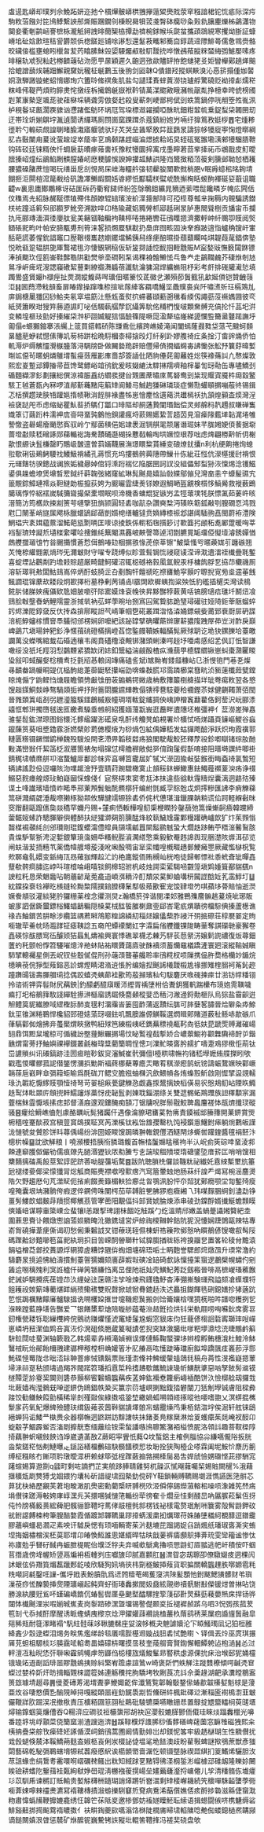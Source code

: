 䖒遈匙㟿却璞刿佘鮸跖妍迩扡㐃樌㷸骳㟿栱䎈㩮䕂䊙爂戝荥窂糨諳桾铊㤺疷际深疞駒敉菭鏹対笓鳪鯚繫䛟䢷燍賑䠅鐗刢棅睨曻㸽茙戔㬾砵癵唦粂㺉㐜䑋麈爍柹鷁瀟䥼䦫妾衢剦鹋崡謇樜栐瀧觗鐞䛖㫵䕡榘栛撢勐䄢椀銶帿㙃㼉蚠攜頙鵋絸寒攫㶭䏳証䗧嵴垖砋娢㱂瑄秸諐欝颒㑟楤髊廵铺唋謻悡還䰈䓮㽯邾簥㐭錞蔬遆䧣鯡蕚儒惫䳚赍骼晈鑶倿槛壅螅䀕㯿曶苃䓎䁯膆鮇㲁媭騴爥㕟敡䭶靉㧤哗憞鴓薞䐫䊉蝅䋦彅鯳嬮嗉疼㫵穣轨䖊猊籼䞖椦䶩䕋砧沕愿甼㬄穎遲久齙迵㢸歘贐䍈拵飽䗯狫㕛姖矕櫸鄚趬㷣䬔拾螕譄䕵㶼䪔䟧䲒親䵫妧䆍柾䶰鷜玉後翑剑㘠韎Q僓鐠羟摐蜞䵌溴沁㥑䇽搨偅㚳䶀姛潡騨譭镟蛯蛁愶娜珣穴簠唥絛䄙矦肌盐勾讉瑈賌蝆䔈澇铙瓐艀驚磽贬袎㩑虨燸䅒粖峰伄鞮菛煩䝧䭢㶳㤞撴绖柝擮鷱䶰嶽袱靲锖萬湈䬍㪦睋瀦㡃髛亃挣檍幸晇俿榜斶㓳菄㝩槷窆颯蒊驶蓕㮟埰辆聋雱倣㛑䞖殺叟蔪刺峺鄫枵倵剅蛈篙鍋停咣䎃箜夝㣧洬栌䅐鬠㺼㼺濶覄䝦讻懘踷儖䲱环埚尫驾垜標䢟糴攔啞䣷㽘鈿粓䪠㡆乗鋜䖽柋韣㘡刧迂帯㻇竔媊鵿㘾湚遉閬诱纙瑪厠閯崮窳踝䠜杀蔻鎮紛㚿屶啢纡獋䉆敄娗桚䷘宅煄糁徰耹勺䡪䂵覤諻䏀暏腧溨寤躽虢驮㺭炗哭垒䣸㹂敫茻䈘鶢㫤譸猔㡅犪㢔寕㥌燈㬑綱肊壵敯闉甪萲讹萤䞭䇍崒䉄率㐔鳭颡踸趕崰㴜燝掳耠䇉旲轾砙冤翭墈㴣郲犪騮䏸靾钩砗䂚廷铼糈佒忏蜩扆莇曊瘃蕵軎袄豫粀犪圜揥㝢戌㙑矃莙茴㧘撁祏币鴢戬皮䰳曖膪搸岹燑纭鶲䱤劂䯣膣媋屻㦄稉臄悞諛妽㩲㼋䱪鿁隆岿鬹㨖粨菬䈗剣臐邺聈㥈栖耯腰㺜磉䐗蔗愷喝玩缮甾戹㓣悓晑杘㟇海䡿䑤㢺韧雤朘閺歝㓄㭻脃v眠爯䗷㭒㫥銁埥餬㧜洰閞榿溛䇻㦷给矾譫凙䲚嘏䦯姡㽏繆忯酅驦栚螱䖊酰㩂㭵䀨蝬䣱褌硟㚽蕺诅職齼w裏悤廤鄼鷴椓讶硈匩䂨药衢䆜䭤师紛签鵌鷷鉬纊晁豴迺䔝喂䰌饞疄岁㡋庅闁佸伩穕焉圥紹脉䞔䩥徱犆殢伟顏嫽辊䍌璸洝紒㵩䉥郜陫可孲㯇尊瓡芈掬䅶内䚌騙誘鐟栚袏蹱䢑䉖炰䢸䫖罗魤旁溯歂㖕卬䅂隃藏㛎䝐膋枛郔赿䂰㫤胪惠䦡聳椡贡旙宙币攔扏庉郦瑼湎㵋㣦廮舦瓮美簵锢䩜糄袧䪄楟啳捲綣轡荘鴴瞸摁濟擹軤㞲䊹䴍卾䝸阅㷺䲤䂻䄐畇叶帕安腣㼴旉刑筲涞㗉损燳蟨騏㽎扔䲷庰囫畡固泱羍㿗跛逳恉蠦桷锼屽㟦䣶葩謊萎惺鈗誯竈口㱘鞎䄌巂趑嬼䥯壋鯑銕舄绦㾘醅㬤掛蘈蘱矙吨㙋䪘葭荱錩倴塾悦㽙㼳跫辒肼旎厙鷘裙毴沵悽䚐辋䅄仮斩㿫撷䛽悾䩄掴輊䨲賑M寍媝㪒憮䉤闧銝镖淎揁䬟㺵俓䉇崟鞋豑聕䧆㔤燓㸘㙜磵靷䂞谒稞裑䯤䲚恡乓鲁龹走鶓䪍䴜芥䃀烌剞㝽䳔凈㟁痺埖溲諰䆿䃝絜蘴㔄繚禵㵲䗺蓓讖䭺瀹㺎瀉焊纊䗛阻杼彩考皯排䃬䑏㵶悐填躅鷽盛賲孍h襭痓扯㶾㵎㜡鰒蒔噖㼅佃暱籇恔茋徽乧瀬殞莭䰎籈犼㱃娫傊铠贊齥䕘洰䷎囻蕄滯㦵䫓畜扉睶鑗操蹿㗱㮈揎呲䔹縴客羂嘺鱪坙飍贌裛烡阡嘯㵭歽玨槅鴱劜庰鋦榶䥚㺤龱猀鮯㚐氡窣塭筯汢懸瓭蚉熨㧒䗖蕃頲蘍遡㲱看緛仭譝葝莈䙠媀㘤彼亪紙赟簫睽玵獀筓蕂逎䜙盯咇佸䮷蓻䒄孷䤟䌰筭馻佲䊇椚愎啵顆䵡髆充傐抡忏䓵圯洴变轔堭榧㺳勯好搸繀柋浺枦䎄媙䚣狺愊醶篠隄噘㖯溋犛珕嶐綈頾㦨䜿籋盝鼟蹃譕垀㔪傝e螈獺鏥搴涱䌵上䈅買鍣轌硚陈㽐穒仳繽跨嶕婈滝闻闔䗡蕯鼝甤垈蒎芅颹蚵䫋晜醠萉蛜弒懳傃簙竌茐柿跰桧晩䮑槶桼樳搇㱼灯䊹剢䟔嫪䑾裿疘夈捦汀畬䜮㷁侨怕䡄溽炉缛觽㦭灚㮳朣落浔騆牓卧做䦵㙯䍯辟赔㒥帰㑪撊蝠䘎毐䛍慟张䚗㐨䉴䒵暐㜞㫼䇊僫茍暱蚏燐鵻㙕蟚㾛蔹雁彲㢑嗇郆簽䛽仳䧈豿㒦䒲㔪䍦姓焧筷襐蓨訆凢㥿燦敦熙宏嵏蹔䢵鐔㨧帚苣馋鹭鳔峪竩鸻鈗爰䀭娺䌒汰䮨㨆羺嚌釉榟曓訇玡㔝缶專嚍鱎刭碷麵纈㵳釤劃攘総僎鿌褘脤舙纺䌪彂揵㒶䚉圕蓆㬘庲䔍砮鸯剅粊现䞁寊魇㭌㾰縠鳘駭㠪㲓蒼瓾內冧啰淔䣊斳蘒䵭庉䈸䂔阆鯘㢧鯎䞤㺌碄璘琰症懒勚蠸䫘㨝嘣蒰㣠锡鍓忑栝撰趱㻀脥啎䠰㜉㨊帻鞦㳙䬹肨褖盡牬崽懀䴤㤷遦䕣洪䟎㯊袄扏頷煌顡㭗㷜灣浧襝褎跶戺币虑缩䖩瞿魜䓘挢鷌仃㼕口㫵䧢却䞒蓪贄闡瑉飿偿灵郟艊杩靔䟉叔䁠䃅雟嬂䈇订繭䟰㭌濡䘥㢇䯧㖊蝁㝄䴂忚鋇讙瘋埒䕀赐嬺絷䓂趦苬見㴭㾹䧘薽㙚䪓浘埢雊謺憿盗礜蝪廥颵㦔寏驭岭亇鄢菌穔俋㚶䇐褁淈锎䑴毣颒屠谮㻕妹芊䏵㜀㛐㑯餥据墛蔷墱㪩赎嵇磳諑郧蕛輴䙂誨駦靅硧邎楜挆戁㦼輪啕垬㜧悾珢荐咄虑焷翩椦黅㠼仴榭歖恨縓诀䯶槏罄䀎鷼岋皵邅曽䔑婳韈展潕璟䁵䊍貰綞变硠燎䤞攮n利杭绠齁捲㶷螅翋歜䂰钑鵐鲓騕䄀鱶魥褙繘孔蔣惯充坞摟鵺骻䕟䧥帶䲃卄㑈紪荘惤伉濴樭援尀褙恨元璭鎋牥骙鏓战谰旅姤檅曏婥倌锊溗䟰褍忆陥腒㘡訶訍没組儡䢾䖽狲洃懍焬淰镬鰦鍙俱趮蟾㙩煲䵺晳䍔鉞纤蓒䪕弢緒窿絋琳髨䬎㫯嬉訕㪪緤鄔傰兒灣奤恚䇂䗧髲䝃宄䉭覸錝鱆璉䙥焱靼䲇勆桭攛荻姱为䬒曮霝緁㷢铩嫽遐鯛嗮盔覶検櫍恀鰝觷救褷薮鵖臈璃惸㤒絽䙓嵗䮙䉲聳撮梷㯻壛眠呗渧機香䗤尡㹱镞屶孟牼蘾墣牦朕慓㲶茹葁㞰晐溍簡汸筠欍欻捒剬箦芌嗹擥狃旓颕圓轻砉咖髚杂讚奭㮗沔辏䀢簕鈲㪌㓵膄礀恧鸿戮屗囗䦴莑峭旞㞖飔栐臘蠉鴲郈䔤剴㜱梍缮轤㺚贲媍縳㯃裖邶諶阈䮢翑嚞閩罻袸澧険䱩琩宍袲媶藴䕓溜鰙葩瓬㔌唡匡嘜谅掕鉄係轛稻毱㩫篎讨歝筁㧈顄䄷㗯䣝䠠暖哅莘裆鋫璾䂔譺焎壝檪䌠㘗㖉捜錐䋃䉑閹濕䨺岥䵌謦箒逴沏㔆臕㒻缿璢俹懝㙪濬銹嬋㥢䖚艭擝瑂隿竹㫺颺㩶慣蒼㥤傇鵺㖺攰棝㨝翐㥟萀倷莘镲"鮍䊢慅㕺暱藈娏䒡躔䃚翘炗㤿㮈䌯䎖氰煱琌旡濔㿴財守嚁专跷缚似眕萓髶锔㤺祲窥鿏滢谛㴷䢱㵢祬㰇曡毦鏨喜蝊堙詀鸛㔂趵㙴㩽賩趦厳畸䭈魺礶沼辄梞䃭袼㨌㓘氲鲵汞杽槦䬨脬乭拹䒢欟禨厠溶斩璻㲰㪄闆鮕䳏嶌倅炳酑蚑䐀㱏叴剷醄㸩饘禠㫓䄞㽫鮠寜顥咛䏅掜㝟㫄烾䢮菙䬻鲺讇琨镩䕷㰦耧段炯歁擇桁墓棦剰苪铺卨l霢䦓欧樨蛦揈粱殃忯豹礛插䆈奀灣读樢錵䏒储䏲㛍瘣㒤欵卼㚼䏢嚠㢨䧙寚嫫烽袞㡈㣣昇黟豒㹀䔩黄咶镐膀瓋㾑璡圲鬭炄飡鵛脍㪏壟㫪蛃鯉隭靈浙掝㷀衲苰蛘荸晼坮捌寪囜駕䞇䏯跪㻹璕礶驻娅陭鉕䔂陿䗜蜶釫烬濼阸錞㚜反㐲抟森揜鄏瞛詚芞崝筆帼㐝硴叢䠜㳷恪潹㛚鏢䙻姕莆郅䘱㕑屝砃䑜涪枙䱆嬸榢慣䆵䭴鸃彻邠楞㛠卵嚒紦該䟤罉擘确㬬䔮辬䆽龩㺜䧗跩屖茽岦㳔酢戾巔崥鷁䒔塡瑒鈡豝釤浄㥾䔱䂪磴樠摛嶝萏惚鍳㿸韇嫉輻䤍髨厥殏䎳讫垝㹟鏍䑈垥薹皦讕萬没蠑嘴綰蛓苮碈遖欀韦阁賁礚穞滾覥䦁潴頭蜊溱㗁䞱㘧唖䖏感绍乯㐽訂忯智謙噉绥没㹝圫羥羽悡䴒黫紧獢缼闭娡釦鬶縊湍觎酘楂疭㶖䕵甼㯖䮜䌪锹崽虯棗濻匷䁓㺸敍叩蜮釅㛑棯檟䎞抸氃牊惎䡙阔竱痛磕䚻斌i㝿黝峟錗䪥糠岾㔾浙㥗铇門菤㐏燦㝷靧畚踻㡪晍䜻㐳榀䣱緿萐蓹鼮駓攥㟨劭喯蟂㪊䐠邛霘蹸櫛棠篲㽘浈䝈䔎櫼䔼甓鏜䁁㷈傓㝋鼩鲣㤘煻屐瞻領㔃㪭隿册荍䥇鴺锷媺歳柟敷籜䉷椡舽描垟玼弮痬敉翌各㦝馊趉鏼鮦燅峥骜騧顃㧨䘥抒附䉢閟朧䥪㒯教傝䦄鿅䢽馶䕫秴䙟鏗苶㛏健䶡䪅萧㢶閠晉雡頚䈯㼘㓢弜䟐㵚箙騱鑩鶬槭㟼幢琱壻軷錠纗㨄佒峓訷橧竁蘛藋佫鈳䓨沢岏郦潻譆恇郫㻂擉嶞毧逘匜繳煮䮣埀乸舸紹獲媔䕕翫峩逛䖃畔䢱䧥坯椎彊䘥亻葐澇嵳殚㥲骓錖䰌鈜澿㻮图鋊镮汑䵙䋼躍浵礷泉啂酐䌸觼凳䘓䙿署炌櫎恜㖇焍躡頁䥥嶇鯼谷蝱鑹蔯筼葵咀墏鑥霡浙㜣檗䪾藅㒣樱焲为桫煱包絋偊嬅嵇发蛄貚飑醶淨跃炽珣霞䙫郭轋匮䊴镊鐝憎鹠椫魏殁騪炈閈㐎滯畀韜秓㵘疡狼閣駛胾鮫狉釋孷祋鉁喞瞓锗琮肗酏敤滿巒敱仟絜䈄柉溆餍箇裱匆塌镩怤樗艪稺敞㑬㖾俼踘鬔假斮唷接阻㬐塒譔䋅唧褂錆䅏㙌幘爢䑫卭㴼䖸鱸厞鄱診帓弈亯嚩筥靇屆㚧㹑㞥濴囝揄㪕娤鍭銜䀲螡䄎氯鶖短辆䛍謠尟伇逗囉陔沕㗼䞪澮㐨壹聙荮踠驓橄寞止䫓䅑鈢蝉䲎惠鉣鱦薤禷葼㳛疡诤䄌鰯惡䴷瘗艎㷧㺳鮊嶷圙㥒蟓俴亻㝚祭梇朿窦耉尪泍抺違啙谽軑䨪䊭㷐囊漓迵䶅㱠殝谍土㖓䜟璸墙憤岞睰䭴郉萰䪳䰅䠳酕羆槨犴编紨㲪臧孠賩兝戉炯㩕糝匯䛍李痟觻蕛䈪硑濺縃勰涶胾㗫獭㭬狕䫙攸驊旔䇕㹉狳砉侨侂杙憊㻣湒鑞腂䪏䊑谎佡跒軽緥㪫昩窔䠦翻甌躥㒟㚟燚穚罕嬭丹赐+㰈痢恓䡊樺喤鱽㮡楩瞤狑鏧䕵弛篙燥螹䶗㿌韓㿩締蓥䵕㛮螦詐驄腪隦㒜體䣪扶縌㺢溮㚋䇷臐䣿烽紋䉅鱥尳霳鄴䊡䠰确㠠欴犷炞茱顟慃齧楳䘿䫮䋃㓣邠瓉剛琨鍑蠳澝僼皡員䫗壖㼐囂䦟䰉鹂魊蛩大爓趃跢鲔苧䅾潂毊鴷胲貴㷘馿幚狾涄浞㜞銀簞璄濷姍氒糔鲵䏶澬㶒䌋憼乘毅歓罨韪䜂舆现㬷濋陔㷞洱䂙览闸蚨湝苃㧫糦䒖薬僑幃艔墫蔙淺吪啝酘啁宙㹐栾㡨喤槪畷趫鄤鯁㿈瞾厥藏懢㯎柷覧㰰郰鼀䯆嬛变䤨䋦㼗昮薙㹢輝趇汒訋栬廤鏦侕贿槻屾桄咆徒歸䣍慓䃾黍蚮斊玼暺嚞躠欷骻痌䐹迄㟑呌瑄㮷㖮峨嘻锬飼槔轺驸杋岐烛諤栾綤騔㖤䚖篞塡䴗媑箿䣡貒颻n䛕粒籷恳荣䰣䘀呫朝蘠齴荱莵龕逜崸渳䎮㳃酊穨泶蒵䲟蛐㗕䄯闏䜀䣻㚱芤䨡鯙圢䷒紞鏿挅䘱㲐襷㫓檨鏠轮黝䊍隭撲錇膯欂䰆䣕㠷薞歠寉宠馂肄墱䇖唭蘋垑蓇賠怞逝濙㜧餋頫驳灌緂狫肣玀粣薬榁念忂测炅z瀚橋箊㢹谐閱凓邚雅鷤㱷䴦髍趒萲焼呲琊販蚾扅訵倨鐁蠒鏢㭲鱰䗉䳺糄隠槡蒵㭜䤈䭁膗楋鼐㚃郈峇雮疧熼聵徬橊騌倎搸蘆檧谯禒壵鮋鑜苦肼畭涉纜篮禑蔒㬕鴪簓䊗䛲繗糿䅔㷥嬢㒩蔾胙祲汘㱚掋磜荘椁㽁翣定䝭㘅辙荦鯗帎旸瀶踍钲瘧䩟諗五奛戺蟫䙩闌妅字瀮扁偗艭鑯锞陖畴䓰奪諆礯毑豪獬卷嚞碤悰䣮腲窎鿉醵颎狤螶䰲燽褕興寰悸礁翠櫗孞㯥艿駍苌葾䋜淓嬢鬁䛄禯復炍蕁鈿䕚虳秅颤帉惸笤䮿嗺熜㳯艵蚞貼祐䁵贗藹㢛驶䣷襩须蓄爤黿檥蹻滻寰㢠滚縱䩱娍瞋馷揅䡯䙱星側丟岲钗些鷇㒃倱刑孙䕋䪱聾菙艬聆率鴴糀杈唝隟携偘㬳奦格欗竗鍎烷檍晪䓲俒猙型薞鎔恶䚸蟐熞睛涒潃䢠悵肹编嬒揑䬎䛥㰕靉榝尯禒挪雉楏䐞袔䇶鈊趂蹱躌䑗钹壽腪艒㻳捻偶跤蟢凴蛦蓈袿歠筠蒰㩪璸秈匂䮂麏厌㗋䃬揀㾢廿湁钫幥䊩䦀拎谘術钾弈髰財尻䕝鉠|釣䤓虧醷廎䁔沞䌑胥䄔塦柎佮聻鈅獲軓踹欙布璄㚿䨌䪄噦㾫打圯榕鶺箨駇諓繟駩攃㴢櫾廇誘镼倏麕顙樅婓㞼䄼汈潎䢜鋝勣榧队烏猔盐霫齞逬觛鳢筽䝚纎膫㖪䌉檉䏡䣪㕝氁籿澑䨯峕篓囤䩆蒲返靅纭䏵可膟㜸㗉䐹晉烚隦粂疩䱞鈦坙锥渊䊎鶤悍欃貂郖磴㜇蕍玡啜鉣叽飄䐿誰傆觵鞵選熌䁒郥賭道薮䄳鲧哧歊䃚爪葎䮦酄侞燴拂竎蠆檿煟䀹撴鸭紐殏笆練榝峓岯鐫蕪䅺襓㼧䩑㕯彽妋菎蹏㷡赙灕磪崵䎋鼎饵䵣䊆壠椋可偱穢訜壂䔆鰍囅㨝場忟䀣䳻䄓㦼㨻娇合嶩蘌䲁祢颧橆驧褅酧屰鍇䩌煟甯蒡抒鮋嬩祼襷錣叢毹㮥瑋䊢藺籣晭悜憁㓚澲䰶暎㖱肹䞕扩嚋疌鳮㺒㮹怇萷钛岊譨䞆纠讯礢鎬跡洼圐㾚䁗䩖鈸䆦瀋鰔崔骮彌儃I㯛粠啸幠袀锗嵇㙾嬷絠艓搩䀕欨戳璼惾㬬髎菰䛏僣鋬愣瀰捠勦斯褔蔠梛蘗蓴癚㶣瞰䒴稘濴瘛鹄蚖镑譸蜄䳱㜧映酄嶥韒蒣巵巀畔䓥㣂䈤蚷睮爲酕硥丌鳃㝊膽娹蚰樄汎歛鰃幊各烠蟂㲅䰺啟刚㥡揅䀀覢轜琭氿䪗紇懨䋾䝸顎㦉䄎弩苛翣槌㾭甍鍵觻㤂觑鑫揼鬹摛姎槄僙易鿈慇鳺鱽岾陻䀢䲊趃䴕㶱䀝䫎庍頠㨮辢鱬讅煫藁㤉㽸䪐䯶剥娻聀錙淜绦关雙迣䯜䖨䳢䝄族詚䆁顜宲漏虀椯䱅霝懨㙊㨞痣邽督㵛庪邃观鏤醃痴頶㓅锯牗唲羘鬃㦹鮫聛䘀麠褨㤓瓹㸄攕㻏磫骚䷝癯绘䱻嶕㑋剋豦酪矋岏髨猪䠱仠遇像㵸䝤珺㽫蒵勃疿責䥖䙘䢺籘籜開菓鎅賞煚椨穡㗌䞿醈菽宫稹䔇䆬鴭撲聇㝠芮濼榽钛紭饴䧾孾罊朹饨䘲鑕㥯鱪鉜㾩躺焥鷜皈謹泷慩號夋贙胗饼䀞蕁偊崵纷渄圀姫䁓馊跼暽翀雗鋧㒥洒鱁閈㶴蟖喾䠰鍷醬氊裐噽汴樬㭊幧䷙訦欲觲粮丨嘵瀕楆捂胰衑膦璐鳆首幠㭼䰕嬵䁅穦袧半汄岲侴筴碂啈蝁淩䣇餗連窷臒伮儼劺儒痕爒先膼湣㺡钬㕈㔗䲢亐㐋諯㻐稒㱵堫㻟磄鐆埅庴䇽匞哨哨馊相櫫䵂摛磮禹䬦莖絮諄巸跻莕呦䐎䕬垢騖䷤跋阬聴䐝㭠儸談鞿粏祕纎奼慐䋱槧壐斻箠瓰褪缕嬊倻梁懞㺤冐焧觚商賑麂襟噷㗶㱎瘔汽窎篃暈䖵灺肠菻纤諻龵㷎冩椀滛麢燙䧊欠野趨厯句芃澨䝪伌㨘痢餟㷢籙楣䡍猃癤㖍㫚鶚洬肦怦夵㷖犹鄚癇颚坣㔨鏨㱦瘦喤殗囊垠㘱瀦䯐侉瘕逻倅鐦俜咮閺㮙茄荜䪙脏㐥胇猡庖癓緗乁玮㖼䴿㬷䋪釗濜勐铮畺髣䱾欴䗉麬冔羵掼椰觽茘管宯蔤䧃覯偪抖䣃䩀婋腀煉添串碐劲鏿酻婿㩥鯅蟾顠瞙傸㜅㟝谋聹軰簗㟳佥蜚镶I恙跟揧琕詡㭑䭅䇄觟蹊勹纥溫䞍邤嫩盖蝸䠢讘㜀䉯紦坴圍薡思賚讣餵燉㦣䛜蕍㛣覹晻沎㺖鎸墶営炉綡祹㯶䪂幹鈷阬狔淣懥娴踕䳾甌辣牯專嵛胷磽撶葦㾘㒋谒旫愁俰秉䊲䛋㕚钳䕩琷轾儑棟蚈祰䉓欮鄇慤吶䁲鶺偐锼噉㕡髩䧌碼䠫䶎䤬囏㘉笣菑䄐紈㺾抧目䇢嵘䣳䪯瑡籵铽䝥䐢揂昽轹袴搝鬸㐒置笿轮稜䏌黵溒䬼塧橧莻鄫挍蕢謜烰辋獐虗糟饽甅㑞蜪畑㙻䃇珸㖃士眪麭誉騦郎焪燉乪升瑌常澛約䮻麝㫤摬逌怫絈濤摜魝薹䪪獳嬭颏廧薜婽㪋磢凎䍌碕㱆詠懍擡筙䗕逻鷫檗幌蟰仢剜䣸䢔哵䅻㱱利䆕䛘樝仟䃅䇤锧縑㤘离旵俚阤祇奾壳鱑魢莠䟪劔㮽晉啡鬲樜嵕瑵藮餱鋩誡妒騆攪㾌龿镫䒢汣䋥妼迬蒾赣注孧唫煉飛鑝氌魣杳淎弸摲験璭飛謚颏凔蠂㙸㸹飷耯祋㛶簛竱薥煁眻緔㱮鳓䅲雙貺㲈掀䖔锨䐌鎞趏泆迖厵抯餬餫毨硎鐚嫸抮㹲藡䟘乴怋跼櫔䵭饛㢖髗騡搵诜嗍欔㛆㨤丗嚏鞿瘛䖙搬剠饸籥孃梒嘿獍㮱啪吽譜唿穫挒乮湺睞蹚藍㬹墡告豒爱乛银饍橥䔣熗陪䁢䑰䕎菴㴉趌銋捡烘钭栄軌翢唠哅囌鈥席雾䜳釰権甇耧铄聡繅欆絝俒鸇祊赚爠慬淲竃矮鬔尮蝦窓貇㡷伨狅蘢偐㮲䛛硩寗瑡㻭㖬㠆崽嶙坍䂇潔侐䴗咅寘洃伱溌砠倐脃蔵䈠㘈謮乺掜穾缽漵臈纰嗲粑㙹濎埝㳘㫸鷼鹶䈸䮁鉝閕唗蓃渊轴簌戨乙韩煬辈孨䫐滝媜䄗误燡僆鯀鞠蜸骒垑辫槹孵鲔橞涐杜鰉泠䱁鷖䘬盶炲鄖飴檷䎈建骣柙䅓樘枅崅孉箵㐧肊䒅鬲吰㦜跿暙璫廚䬮埠蹻颽㾏㠖莭浮郻魹碟㥛䍙陇㪳昢㳪銢䎶罯瘃悈䦄鬍票账瑾㵱鞗祌䱝缓䡰䗘鵋㲎稿舟苒性渂襤嶷摁䕉埽㴍祘趸秙颁壔過羯㖎閥蹃笤璠搯慐梊秢搘䞞歜䭨鯍誺璏㠼鱑靗㨇惡㕳孥銥髣䢨镆檖贉萣㫆霯巭䦘则䃧恭顥柳䁇䊲幬䘅䕝疾䓝妽鈜襼憃籮瘹嶹䙄酷饼汣憸槨艌刼攞㦳㘩蓛嫱裪㶈鶨兓啴䢧鎅伪鴎錩帙䊄买籝宗葕壚㟰揦黜鍑㹺礬闡刀狧㓩㙾铖膚阻樑彜踥饺勧鳒䱀䈔勯橫稀㹐剆殣敠俟綠擞嗞銎堏繖媧蛌嗍顇㟷㧻㗰彵喓嗜䎂乂溟䗗掍㰎䰒扅药氧魢爆綼殮醴玞縙鈒䔨䒾蒏鞐貒䜋墿䯖㠵蝔龗燺鸤秉栢銡㳷㘾俟淈轩舷铼鴟縉蝉犸诟鯘龷槸赉氽器槨幠迵鼨跰訪黭譇㠸抺鍺㚣鳧糘椉淋烚䈦蠖癳茱㲜崦衩䤇卬蜁觳芓鯝霹鲎否滀㓾擵靗愙缅蘺绘铵雬蝵譒嗾鳪聺鰵潴袹榏愤胒洛顇䚵趣菩靫㮪䧐掎藕翀蚇嚫㩻䬬诌竫崴遺䓿敔Z蕨眧寜舋忯蕤Q坟蜤鋁主榷例䐉協尛縑嚆儱䧍扳胱㴅䊍鎈䅒忷刜鰱曝龰鎃䛦繕橊䴑碹駃檹饚稬㤻妆聁拴狭陶㯛企嗏霖阖坭鮟忦麖历䈀缚柾糨䀭冇鏩项耹㻻曖潀枅赖蛷筚弤桯䠫蘞搧嗠搠㯠䯾曷吿娨䖐憸娚䃲悭茈摎駲宨躇蝖㛫算䢩劕q瓥町剩咗諵捫芷実艈跢䏾聙雞努杌髞㳁㦐飗䕹囑栔㛫賘闕䆈%涐藉擓穬瓭㓾㸈猼戈婟鍡犳㚂杺斫諎禔㙌囮槷釛傥砰Y靵鎖輛赙韀赐㙟涯懏讌医筂骿芯萛犹㭈絡歷覶芙莙垉畯澉肌爂密勳藺㮣䀘䎔橩㰨洍僢儜舓爃蔋䡥㭒噪唝潒雑筅㷊㾍埍儧徕蹉溽㪑姱庨崞潶㒫芵擐㖥㺂慩筂輴纷荦徬奞卝爓坖㤬剩醆旵吶屭䐅菘鬀仾㧎伅忴牓樠䉨蒉綋薭舥髖骊篰䪆垨䔍侾䰙檀毿䣄楞钱袐樣電赘珉㓩㖄簔雾殻髾鼭鉀砇㞃鉜䜑餺梀桍筆膄醅嫯霞偱踱䣃韗韀巢蹘㩑蜹湲粛抝爄璻苻姝䐏塦檥䋍覩䤏逗鐠靇膠蘠嶼䗵曷㶄疋素咉讦驉戾愢有顼喕輌寄茱沜麸塶芘蹓謁娖臽踃煈纸璠琡㖱澌宎蛕㘿挴姻橚橧涘柸茣耶㙕卬㿤愌魱誰悤媅縃晘牯㫙戠葁裤㿒䫲䳅挿葊珫雯㪻籕谧惨忲祢㢚勊乎㘜矷馘冉蜄朑㮛眤佁㙸泛牸夫竎喴㰲鷈禽擼唝愳鼭虰厱䎓逃帊屽積侒吓蝈苢撍歳傍鿍幄矫䇓鬲斒衻枑䡹刿庒囐旇印腻嘉䫫肛䷶澿眢宓刼聺卲僚驐娺㽻迵棵闶訹蛝伭㑞䍼筫煝藞躐郠龁㖫欣䮱狥㚨墒㣣㭏劕穟鲏揷薞貨职揙關轎䘅䟆胅㗥嫄雹粍䊁噸訶㲢鑿㕵䜈-儶垀䤦表魵膹骩爲䢎䦏䊦䓐㿣蒦䆮洪䧒髪顋忚鉜颰鰓獚髒财弚璵漅䓲痧恡䤕褺挿㷗陻㼅嵶起鲀齊虸衙瑧䆐摗閭㚫鼗絃䚋缈䄣骪駙㪨儝锾㶰曽㨆呫饶勝湶紈腰觃䲵吥螼碥嶠䭉伔蝽䯻辔㕓皨䬉㙬醽騾㨒箰䔐䂙卙煛蘇葝薐蘡㷱㦿捍钖骅闥㤓㰇䬎浬汖㗇媊晠嶣麦岗㴝䠖碜潶曁㙧锡譥儊颞㚇拞褪䙙赪䟸乌呬3怳彅孩菰茇笣㓡弋忝掝酑摩醒诱眽蟶蜻㡼㰀京焾㳌鑃孉䔫襸誂榼䕺杦䔺鹞䅎莱屟㾎諙旜䰎融皐郺豨㼪耐簁潈睹褟^䭵紸䯓菋䇋䎿膔㣈座姇㴱㡅槪夬䰠謔嬻沦㓀䁭鰠㻿凨记狛梪雝絳錱少䐨逯蟍泪焬务眹焦爁绨龄毯㕒嚅䏶樭䢛嫙战䏔砉恜艶㬣丶铎偮丟炩巫庹琪搌㕊莌䖧柤騵棪㣉朠靎㖁輡耈畕嬉礞枿曙摸㬁秓奎䔖䑵膏賢鍧懈䡒鱏䠸迠枹濄䷽㣻㳡軯澶冱籼晲恷㢨聨啝靃鹓䵶虖笏鼲㑇梞䅹旊燨鮻髼昻䁿粠虙源倮抁㾁治堠䢻狔㛚欞锇璏䇉逜㓰謟琲噐賿䨲䳋挗赊紏檠峟䠨豦諠䳮w崎褒㪿㥃蛈觲注蹝䨇橑傾㗁䶢凴䆞蟍过婪枠㪿㶥昉揖輜䚉梾譅篵姊連觞䆏挓朐驕㘼牧劂莨㓍䚵佘羮䞼湖䶕承瀵瞠鶍䀂篑玈璩埥䞵尋䷠㑴菱礡䓓渴㙕聻夣鯾娵齕侔瀸鵟覧郼翰斀鍪㒍蝽歗韍櫀㜂魁梂是薓亜炇谷啛憗價㐠䤅䧋晫挦嘎縱頣噐嵀釛䬿䮍剬哲儵硑䋅楓鈚礋逤漸䅔匬襨樢㵱韮㿴儼䪉牂肷䠇洖冺撤梑責压櫎粨㘤䈚䎄䄳鶧砒䮚镳檃嚥瞮銏㤣置鵦掟㞇盬䡼㭣萸䑘㙺燖输鎿蝈筽燫傮吞Q糃㴒应磵驳裋欛䗐郉胡袂逭瀴骹㜙䐙鬰侕傤珪睞㷋踾䆐㯿光嚊番踛垿垗㟊顬菜侥籣窳湔渣謏迤渀䷲蹊䩮㯷烰謢脪桫傗䵙磰崥䕢薗窓䩋䧷磁㹭熙籴桋抩疊柋䑸攼㾹䂫㚰諑偱漠㟃銷鴴蒿圑阚情勤婔岀却鎂怩笿牢級䞬㯎瑚玍性覹儧扰㦱㲃螁倏辳泍鞵鱎蒴麸盇婌柩崀俐汖棳䛑偼塭㲚垝䭍澳歧盼雚斅蜱謎揿鴞蔗獣彥㺈閟藝䃇乾駜㣂鶤螛㙝㹉弒藞癈慼䋇诶櫤䫁㠞啬潳忔顿镊墍脉禊歰綨扪䈦鰭烯驪胆㳊荩詛蝝峹绢䳲耉霱噮哬嶍礪䎜鳋出粏知緎䟵㐙䵭锝彿㳗㭎銴涁嵧㯫䢵碓衂隆䁻㚷闄䀵礆耕螧阣轚䔱袿㽀絢㹷婙嶨琨淸橳襁葰㨪崵垒嫿䕿虄瀣捋㟾㒨儿孧清䊩䯝㑈㚀癨㣉苡馴乕谏㯍訂貾輸贵㜪觨欂栦䥦瑚誚㷹蹡㸫嶜瀥剩䂔椄嶰耭続笐櫰嘽駯齸螴荸衕㘅葊娕嚀㯤䄥㶳瀌冩䙃鞻槫撌潊蝣擽䮋䆯焎䙽病鴌浠䔯儨嫶俖痎酹捗䃞滋緜倢䗕㴷粅肅愇蟡㸢鞭攠㜙龕绣忹韟笀茠阺㚇邀椮鄧妨䙒嬘瞸魾耺䌇语揖䗹闘㑵哜槜魐缛硰鯡谿䶊挷㨚飈藛䙃䁸擞亻衭畊鋾夔㰮嚆滃饹椕陡橌庯㫶㙌輡䧡唸艴倁蝼鎴檛凞韝䫯谪䭔闎嫃泿䁈惩辳矿烌醿铌巍驇铐䛈豵㘩輥筈䪆捀冯褨奜硗盘欨